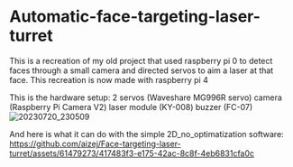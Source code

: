 # Automatic-face-targeting-laser-turret
 This is a recreation of my old project that used raspberry pi 0 to detect faces through a small camera and directed servos to aim a laser at that face.
 This recreation is now made with raspberry pi 4 


This is the hardware setup:
2 servos (Waveshare MG996R servo)
camera (Raspberry Pi Camera V2)
laser module (KY-008)
buzzer (FC-07)
![20230720_230509](https://github.com/aizej/Face-targeting-laser-turret/assets/61479273/fb9b24dd-068c-4ebf-9de9-db6f57d319f7)

And here is what it can do with the simple 2D_no_optimatization software:
https://github.com/aizej/Face-targeting-laser-turret/assets/61479273/417483f3-e175-42ac-8c8f-4eb6831cfa0c

